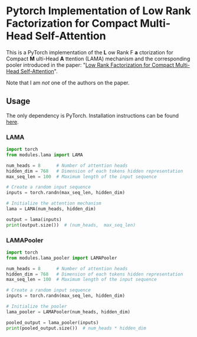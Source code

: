 # Pytorch Implementation of Low Rank Factorization for Compact Multi-Head Self-Attention

This is a PyTorch implementation of the __L__ ow Rank F __a__ ctorization for Compact __M__ ulti-Head __A__ ttention (LAMA) mechanism and the corresponding pooler introduced in the paper: "[Low Rank Factorization for Compact Multi-Head Self-Attention](https://arxiv.org/abs/1912.00835)".

Note that I am _not_ one of the authors on the paper.

## Usage

The only dependency is PyTorch. Installation instructions can be found [here](https://pytorch.org/get-started/locally/).

### LAMA

```python
import torch
from modules.lama import LAMA

num_heads = 8      # Number of attention heads
hidden_dim = 768   # Dimension of each tokens hidden representation
max_seq_len = 100  # Maximum length of the input sequence

# Create a random input sequence
inputs = torch.randn(max_seq_len, hidden_dim)  

# Initialize the attention mechanism
lama = LAMA(num_heads, hidden_dim)

output = lama(inputs)
print(output.size())  # (num_heads,  max_seq_len)
```

### LAMAPooler

```python
import torch
from modules.lama_pooler import LAMAPooler

num_heads = 8      # Number of attention heads
hidden_dim = 768   # Dimension of each tokens hidden representation
max_seq_len = 100  # Maximum length of the input sequence

# Create a random input sequence
inputs = torch.randn(max_seq_len, hidden_dim)  

# Initialize the pooler
lama_pooler = LAMAPooler(num_heads, hidden_dim)

pooled_output = lama_pooler(inputs)
print(pooled_output.size())  # num_heads * hidden_dim
```